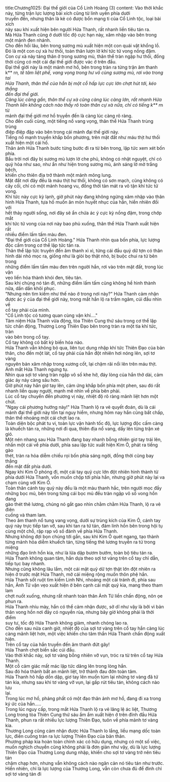 title:Chương1025: Đại thế giới của Cổ Linh Hoàng (3)
content:
Vào thời khắc này, từng trận lực lượng bài xích cũng từ linh uyên phía dưới<br>truyền đến, nhưng thân là kẻ có được bổn mạng ti của Cổ Linh tộc, loại bài xích<br>này sau khi xuất hiện bên người Hứa Thanh, rất nhanh liền tiêu tán ra.<br>Mà Hứa Thanh cũng ở dưới tốc độ cực hạn này, xâm nhập vào bên trong<br>một mảnh đen nhánh.<br>Cho đến hồi lâu, bên trong sương mù xuất hiện một con quái vật khổng lồ.<br>Đó là một con cự xà hư thối, toàn thân lượn lờ khí tức tử vong nồng đậm.<br>Con cự xà này táng thân ở trong sương mù, thân thể tràn ngập hư thối, đồng<br>thời cũng có một cái đại thế giới được vác ở trên đầu.<br>Đại thế giới này là một mảnh mơ hồ, bên trong tràn ra từng trận âm thanh<br>k** r*n, tê tâm liệt phế, vang vọng trong hư vô cùng sương mù, rơi vào trong tai<br>Hứa Thanh, thân thể của hắn bị một cỗ hấp lực cực lớn chợt hút tới, kéo thẳng<br>đến đại thế giới.<br>Càng lúc càng gần, thân thể cự xà cũng càng lúc càng lớn, rất nhanh Hứa<br>Thanh liền không cách nào thấy rõ toàn thân cự xà nữa, chỉ có tiếng k** r*n từ<br>mảnh đại thế giới mơ hồ truyền đến là càng lúc càng rõ ràng.<br>Cho đến cuối cùng, một tiếng nổ vang vọng, thân thể Hứa Thanh trùng trùng<br>điệp điệp đập vào bên trong cái mảnh đại thế giới này.<br>Tiếng nổ mạnh truyền khắp bốn phương, trên mặt đất như máu thịt hư thối<br>xuất hiện một cái hố.<br>Thân ảnh Hứa Thanh bước từng bước đi ra từ bên trong, lập tức xem xét bốn<br>phía.<br>Bầu trời nơi đây bị sương mù lượn lờ che phủ, không có nhật nguyệt, chỉ có<br>quỷ hỏa như sao, như ẩn như hiện trong sương mù, ánh sáng lờ mờ trắng bệch,<br>khiến cho thiên địa trở thành một mảnh mông lung.<br>Mặt đất nơi đây đều là máu thịt hư thối, không có sơn mạch, cũng không có<br>cây cối, chỉ có một mảnh hoang vu, đồng thời tản mát ra vô tận khí tức tử vong.<br>Khí tức này cực kỳ lạnh, giờ phút này đang không ngừng xâm nhập vào thân<br>hình Hứa Thanh, tựa hồ muốn ăn mòn huyết nhục của hắn, hiển nhiên đối với<br>hết thảy người sống, nơi đây sẽ ẩn chứa ác ý cực kỳ nồng đậm, trong chớp mắt<br>khí tức tử vong của nơi này bao phủ xuống, thân thể Hứa Thanh xuất hiện rất<br>nhiều điểm lấm tấm màu đen.<br>"Đại thế giới của Cổ Linh Hoàng." Hứa Thanh nhìn qua bốn phía, lực lượng<br>độc cấm trong cơ thể lập tức tản ra.<br>Thân thể lập tức truyền đến âm thanh xì xì, từng cái đầu quỷ dữ tợn có thân<br>hình dài nhỏ mọc ra, giống như là giòi bọ thật nhỏ, bị buộc chui ra từ bên trong<br>những điểm lấm tấm màu đen trên người hắn, rơi vào trên mặt đất, trong lúc vặn<br>vẹo liền hóa thành khói đen, tiêu tán.<br>Sau khi chúng nó tản đi, những điểm lấm tấm cũng không hề hình thành<br>nữa, dần dần khôi phục.<br>"Nhưng nên tìm kiếm như thế nào ở trong nơi này?" Hứa Thanh cảm nhận<br>được ác ý của đại thế giới này, trong mắt hắn lộ ra trầm ngâm, cúi đầu nhìn về<br>cổ tay phải của mình.<br>"Cổ Linh tộc có tương quan cùng vận khí...."<br>Tâm niệm Hứa Thanh vừa động, tòa Thiên Cung thứ sáu trong cơ thể lập<br>tức chấn động, Thương Long Thiên Đạo bên trong tràn ra một tia khí tức, tràn<br>vào bên trong cổ tay.<br>Cổ tay không có bất kỳ biến hóa nào.<br>Hứa Thanh vẫn không bỏ qua, liên tục dung nhập khí tức Thiên Đạo của bản<br>thân, cho đến một lát, cổ tay phải của hắn đột nhiên hơi nóng lên, sợi tơ vàng<br>nguyên bản xâm nhập trong xương cốt, lại chậm rãi nổi lên trên máu thịt.<br>Ánh mắt Hứa Thanh ngưng tụ.<br>Nhìn qua sợi tơ vàng tràn ngập vô số khe hở, đáy lòng của hắn thở dài, cảm<br>giác áy náy càng sâu hơn.<br>Giờ phút này hắn giơ tay lên, cảm ứng khắp bốn phía một phen, sau đó rất<br>nhanh liền quay người, mạnh mẽ nhìn về phía bên phải.<br>Lúc cổ tay chuyển đến phương vị này, nhiệt độ rõ ràng mãnh liệt hơn một<br>chút.<br>"Ngay cái phương hướng này!" Hứa Thanh lộ ra vẻ quyết đoán, dù là cái<br>mảnh đại thế giới này tồn tại nguy hiểm, nhưng hôm nay hắn cũng bất chấp,<br>thân thể nhoáng một cái chợt lao ra.<br>Toàn diện bộc phát tu vi, toàn lực vận hành tốc độ, lực lượng độc cấm càng<br>là khuếch tán ra, những nơi đi qua, thiên địa nổ vang, dấy lên từng trận xé gió.<br>Một nén nhang sau Hứa Thanh đang bay nhanh bỗng nhiên giơ tay trái lên,<br>nhấn một cái về phía dưới, phía sau lập tức xuất hiện Kim Ô, phát ra tiếng gào<br>thét, tràn ra hỏa diễm chiếu rọi bốn phía sáng ngời, đồng thời cũng bay thẳng<br>đến mặt đất phía dưới.<br>Ngay khi Kim Ô phóng đi, một cái tay quỷ cực lớn đột nhiên hình thành từ<br>phía dưới Hứa Thanh, vốn muốn chộp tới phía hắn, nhưng giờ phút này lại va<br>chạm cùng với Kim Ô.<br>Toàn thân cánh tay quỷ này đều là một màu thanh hắc, trên người mọc đầy<br>những bọc mủ, bên trong từng cái bọc mủ đều tràn ngập vô số vong hồn đang<br>gào thét thê lương, chúng nó gắt gao nhìn chằm chằm Hứa Thanh, lộ ra vẻ điên<br>cuồng và tham lam.<br>Theo âm thanh nổ tung vang vọng, dưới sự trùng kích của Kim Ô, cánh tay<br>quỷ này trực tiếp tan vỡ, sau khi tan ra tứ tán, đám linh hồn bên trong hội tụ<br>cùng một chỗ, rập rạp vô số đánh về phía Hứa Thanh.<br>Nhưng không đợi bọn chúng tới gần, sau khi Kim Ô quét ngang, tạo thành<br>từng mảnh hỏa diễm khuếch tán, từng tiếng thê lương truyền ra từ trong miệng<br>những đạo linh hồn kia, như là lửa dập bươm bướm, toàn bộ tiêu tán ra.<br>Hứa Thanh không quan tâm, hắn dựa theo sợi tơ vàng trên cổ tay chỉ dẫn,<br>tiếp tục bay nhanh.<br>Nhưng cũng không lâu lắm, một cái mặt quỷ dữ tợn thật lớn đột nhiên ra<br>hiện ở trước mặt Hứa Thanh, mở cái miệng rộng muốn thôn phệ hắn.<br>Hứa Thanh sốt ruột tìm kiếm Linh Nhi, nhoáng một cái tránh đi, phía sau<br>hắn, Ảnh Tử vặn vẹo xuất hiện ở bên cạnh cái mặt quỷ kia, mang theo tham lam<br>chợt nuốt xuống, nhưng rất nhanh toàn thân Ảnh Tử liền chấn động, nôn ọe<br>phun ra.<br>Hứa Thanh nhíu mày, hắn có thể cảm nhận được, sở dĩ như vậy là bởi vì bản<br>thân vong hồn nơi đây có nguyền rủa, nhưng bây giờ không phải là thời điểm<br>suy tư, tốc độ Hứa Thanh không giảm, nhanh chóng lao ra.<br>Cho đến sau nửa canh giờ, nhiệt độ của sợi tơ vàng trên cổ tay hắn càng lúc<br>càng mãnh liệt hơn, một việc khiến cho tâm thần Hứa Thanh chấn động xuất<br>hiện.<br>Trên cổ tay của hắn truyền đến âm thanh đứt gãy!<br>Hứa Thanh chợt biến sắc cúi đầu.<br>Vào thời khắc này, sợi tơ vàng bỗng nhiên vỡ vụn, tróc ra từ trên cổ tay Hứa<br>Thanh.<br>Một cỗ cảm giác mất mác lập tức dâng lên trong lòng hắn.<br>Sau đó hóa thành bất an mãnh liệt, trở thành đau đớn toàn tâm.<br>Hứa Thanh hô hấp dồn dập, giơ tay lên muốn túm lại những tơ vàng đã tứ<br>tán kia, nhưng sau khi tơ vàng vỡ vụn, lại gấp rút tiêu tán, không cách nào lưu<br>lại.<br>Trong lúc mơ hồ, phảng phất có một đạo thân ảnh mơ hồ, đang đi xa trong<br>ký ức của hắn.....<br>Trong lúc nguy cấp, trong mắt Hứa Thanh lộ ra vẻ lăng lệ ác liệt, Thương<br>Long trong tòa Thiên Cung thứ sáu ầm ầm xuất hiện ở trên đỉnh đầu Hứa<br>Thanh, phun ra rất nhiều lực lượng Thiên Đạo, tuôn về phía mảnh tơ vàng kia.<br>Thương Long cũng cảm nhận được Hứa Thanh lo lắng, liều mạng dốc toàn<br>lực, điên cuồng tràn ra lực lượng Thiên Đạo của bản thân.<br>Phương pháp kia hoàn toàn chính xác có hữu dụng, nhưng có một số việc,<br>muốn nghịch chuyển cũng không phải là đơn giản như vậy, dù là lực lượng<br>Thiên Đạo của Thương Long dung nhập, khiến cho sợi tơ vàng trở nên tiêu tán<br>chậm chạp hơn, nhưng vẫn không cách nào ngăn cản nó tiêu tán như trước.<br>Hiển nhiên, chỉ là lực lượng của Thương Long, vẫn còn chưa đủ để đình chỉ<br>sợi tơ vàng tản đi